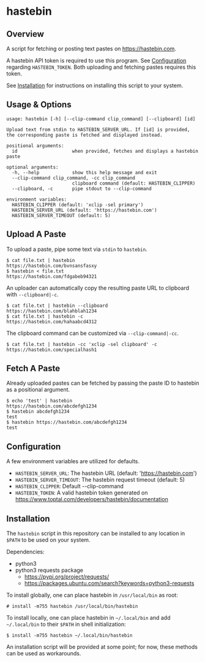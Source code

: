 hastebin
=======

## Overview

A script for fetching or posting text pastes on https://hastebin.com.

A hastebin API token is required to use this program. See [Configuration](#configuration)
regarding `HASTEBIN_TOKEN`. Both uploading and fetching pastes requires this token.

See [Installation](#installation) for instructions on installing this script
to your system.

## Usage & Options

    usage: hastebin [-h] [--clip-command clip_command] [--clipboard] [id]

    Upload text from stdin to HASTEBIN_SERVER_URL. If [id] is provided,
    the corresponding paste is fetched and displayed instead.

    positional arguments:
      id                    when provided, fetches and displays a hastebin paste

    optional arguments:
      -h, --help            show this help message and exit
      --clip-command clip_command, -cc clip_command
                            clipboard command (default: HASTEBIN_CLIPPER)
      --clipboard, -c       pipe stdout to --clip-command

    environment variables:
      HASTEBIN_CLIPPER (default: 'xclip -sel primary')
      HASTEBIN_SERVER_URL (default: 'https://hastebin.com')
      HASTEBIN_SERVER_TIMEOUT (default: 5)

## Upload A Paste

To upload a paste, pipe some text via `stdin` to `hastebin`.

    $ cat file.txt | hastebin
    https://hastebin.com/bvnsansfasxy
    $ hastebin < file.txt
    https://hastebin.com/fdgabeb94321

An uploader can automatically copy the resulting paste URL to clipboard with `--clipboard|-c`.

    $ cat file.txt | hastebin --clipboard
    https://hastebin.com/blahblah1234
    $ cat file.txt | hastebin -c
    https://hastebin.com/hahaabcd4312

The clipboard command can be customized via `--clip-command|-cc`.

    $ cat file.txt | hastebin -cc 'xclip -sel clipboard' -c
    https://hastebin.com/specialhash1

## Fetch A Paste

Already uploaded pastes can be fetched by passing the paste ID to hastebin as a positional argument.

    $ echo 'test' | hastebin
    https://hastebin.com/abcdefgh1234
    $ hastebin abcdefgh1234
    test
    $ hastebin https://hastebin.com/abcdefgh1234
    test

## Configuration

A few environment variables are utilized for defaults.

* `HASTEBIN_SERVER_URL`: The hastebin URL (default: 'https://hastebin.com')
* `HASTEBIN_SERVER_TIMEOUT`: The hastebin request timeout (default: 5)
* `HASTEBIN_CLIPPER`: Default --clip-command
* `HASTEBIN_TOKEN`: A valid hastebin token generated on https://www.toptal.com/developers/hastebin/documentation

## Installation

The `hastebin` script in this repository can be installed to any location
in `$PATH` to be used on your system.

Dependencies:
- python3
- python3 requests package
    - https://pypi.org/project/requests/
    - https://packages.ubuntu.com/search?keywords=python3-requests

To install globally, one can place hastebin in `/usr/local/bin` as root:

    # install -m755 hastebin /usr/local/bin/hastebin

To install locally, one can place hastebin in `~/.local/bin` and add
`~/.local/bin` to their `$PATH` in shell initialization:

    $ install -m755 hastebin ~/.local/bin/hastebin

An installation script will be provided at some point; for now, these
methods can be used as workarounds.
